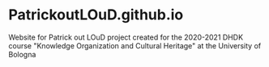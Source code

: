 # PatrickoutLOuD.github.io
Website for Patrick out LOuD project created for the 2020-2021 DHDK course "Knowledge Organization and Cultural Heritage" at the University of Bologna
